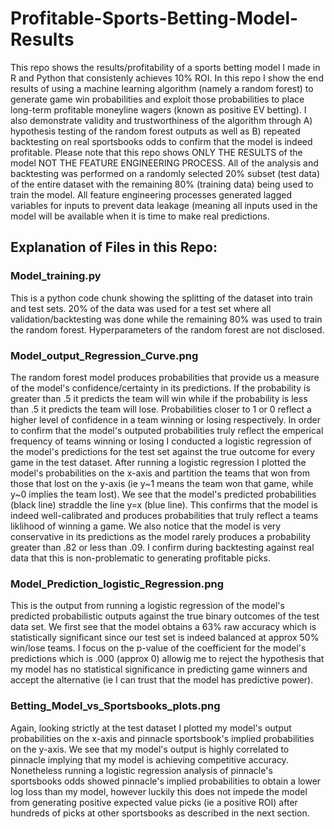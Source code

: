# Profitable-Sports-Betting-Model-Results
This repo shows the results/profitability of a sports betting model I made in R and Python that consistenly achieves 10% ROI. In this repo I show the end results of using a machine learning algorithm (namely a random forest) to generate game win probabilities and exploit those probabilities to place long-term profitable moneyline wagers (known as positive EV betting). I also demonstrate validity and trustworthiness of the algorithm through A) hypothesis testing of the random forest outputs as well as B) repeated backtesting on real sportsbooks odds to confirm that the model is indeed profitable. Please note that this repo shows ONLY THE RESULTS of the model NOT THE FEATURE ENGINEERING PROCESS. All of the analysis and backtesting was performed on a randomly selected 20% subset (test data) of the entire dataset with the remaining 80% (training data) being used to train the model. All feature engineering processes generated lagged variables for inputs to prevent data leakage (meaning all inputs used in the model will be available when it is time to make real predictions.  

## Explanation of Files in this Repo:

### Model_training.py
This is a python code chunk showing the splitting of the dataset into train and test sets. 20%  of the data was used for a test set where all validation/backtesting was done while the remaining 80% was used to train the random forest. Hyperparameters of the random forest are not disclosed. 


### Model_output_Regression_Curve.png
The random forest model produces probabilities that provide us a measure of the model's confidence/certainty in its predictions. If the probability is greater than .5 it predicts the team will win while if the probability is less than .5 it predicts the team will lose. Probabilities closer to 1 or 0 reflect a higher level of confidence in a team winning or losing respectively. In order to confirm that the model's outputed probabilities truly reflect the emperical frequency of teams winning or losing I conducted a logistic regression of the model's predictions for the test set against the true outcome for every game in the test dataset. After running a logistic regression I plotted the model's probabilities on the x-axis and partition the teams that won from those that lost on the y-axis (ie y~1 means the team won that game, while y~0 implies the team lost). We see that the model's predicted probabilities (black line) straddle the line y=x (blue line). This confirms that the model is indeed well-calibrated and produces probabilities that truly reflect a teams liklihood of winning a game. We also notice that the model is very conservative in its predictions as the model rarely produces a probability greater than .82 or less than .09. I confirm during backtesting against real data that this is non-problematic to generating profitable picks. 


### Model_Prediction_logistic_Regression.png
This is the output from running a logistic regression of the model's predicted probabilistic outputs against the true binary outcomes of the test data set. We first see that the model obtains a 63% raw accuracy which is statistically significant since our test set is indeed balanced at approx 50% win/lose teams. I focus on the p-value of the coefficient for the model's predictions which is .000 (approx 0) allowig me to reject the hypothesis that my model has no statistical significance in predicting game winners and accept the alternative (ie I can trust that the model has predictive power).  

### Betting_Model_vs_Sportsbooks_plots.png
Again, looking strictly at the test dataset I plotted my model's output probabilities on the x-axis and pinnacle sportsbook's implied probabilities on the y-axis. We see that my model's output is highly correlated to pinnacle implying that my model is achieving competitive accuracy. Nonetheless running a logistic regression analysis of pinnacle's sportsbooks odds showed pinnacle's implied probabilities to obtain a lower log loss than my model, however luckily this does not impede the model from generating positive expected value picks (ie a positive ROI) after hundreds of picks at other sportsbooks as described in the next section.  
